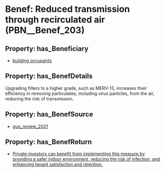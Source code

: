 # Benef: __Reduced transmission through recirculated air__ (PBN__Benef_203)

## Property: has_Beneficiary

* [building occupants](../Stakeholder/PBN__Stakeholder_97)

## Property: has_BenefDetails

Upgrading filters to a higher grade, such as MERV-13, increases their efficiency in removing particulates, including virus particles, from the air, reducing the risk of transmission.

## Property: has_BenefSource

* [guo_review_2021](../Article/PBN__Article_45)

## Property: has_BenefReturn

* [Private investors can benefit from implementing this measure by providing a safer indoor environment, reducing the risk of infection, and enhancing tenant satisfaction and retention.](../BenefReturn/PBN__BenefReturn_209)

